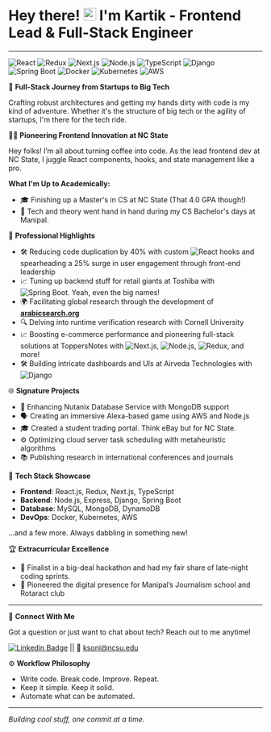 # Hey there! <img src="https://media.giphy.com/media/hvRJCLFzcasrR4ia7z/giphy.gif" width="25px"> I'm Kartik - Frontend Lead & Full-Stack Engineer

---

![React](https://img.shields.io/badge/-React-61DAFB?style=flat&logo=react&logoColor=black)
![Redux](https://img.shields.io/badge/-Redux-764ABC?style=flat&logo=redux&logoColor=white)
![Next.js](https://img.shields.io/badge/-Next.js-black?style=flat&logo=nextdotjs&logoColor=white)
![Node.js](https://img.shields.io/badge/-Node.js-339933?style=flat&logo=nodedotjs&logoColor=white)
![TypeScript](https://img.shields.io/badge/-TypeScript-3178C6?style=flat&logo=typescript&logoColor=white)
![Django](https://img.shields.io/badge/-Django-092E20?style=flat&logo=django&logoColor=white)
![Spring Boot](https://img.shields.io/badge/-Spring_Boot-6DB33F?style=flat&logo=springboot&logoColor=white)
![Docker](https://img.shields.io/badge/-Docker-2496ED?style=flat&logo=docker&logoColor=white)
![Kubernetes](https://img.shields.io/badge/-Kubernetes-326CE5?style=flat&logo=kubernetes&logoColor=white)
![AWS](https://img.shields.io/badge/-AWS-232F3E?style=flat&logo=amazonaws&logoColor=white)

🚀 **Full-Stack Journey from Startups to Big Tech**

Crafting robust architectures and getting my hands dirty with code is my kind of adventure. Whether it's the structure of big tech or the agility of startups, I'm there for the tech ride.

👨‍💻 **Pioneering Frontend Innovation at NC State**

Hey folks! I’m all about turning coffee into code. As the lead frontend dev at NC State, I juggle React components, hooks, and state management like a pro.

**What I'm Up to Academically:**

- 🎓 Finishing up a Master's in CS at NC State (That 4.0 GPA though!)
- 📖 Tech and theory went hand in hand during my CS Bachelor's days at Manipal.

💼 **Professional Highlights**

- 🛠️ Reducing code duplication by 40% with custom ![React](https://img.shields.io/badge/-React-61DAFB?style=flat&logo=react&logoColor=black) hooks and spearheading a 25% surge in user engagement through front-end leadership
- 📈 Tuning up backend stuff for retail giants at Toshiba with ![Spring Boot](https://img.shields.io/badge/-Spring_Boot-6DB33F?style=flat&logo=springboot&logoColor=white). Yeah, even the big names!
- 🌍 Facilitating global research through the development of **[arabicsearch.org](#)**
- 🔍 Delving into runtime verification research with Cornell University
- 📈 Boosting e-commerce performance and pioneering full-stack solutions at ToppersNotes with ![Next.js](https://img.shields.io/badge/-Next.js-black?style=flat&logo=nextdotjs&logoColor=white), ![Node.js](https://img.shields.io/badge/-Node.js-339933?style=flat&logo=nodedotjs&logoColor=white), ![Redux](https://img.shields.io/badge/-Redux-764ABC?style=flat&logo=redux&logoColor=white), and more!
- 🛠️ Building intricate dashboards and UIs at Airveda Technologies with ![Django](https://img.shields.io/badge/-Django-092E20?style=flat&logo=django&logoColor=white)

🌐 **Signature Projects**

- 🔧 Enhancing Nutanix Database Service with MongoDB support
- 🗣️ Creating an immersive Alexa-based game using AWS and Node.js
- 🎓 Created a student trading portal. Think eBay but for NC State.
- ⚙️ Optimizing cloud server task scheduling with metaheuristic algorithms
- 📚 Publishing research in international conferences and journals

🔧 **Tech Stack Showcase**

- **Frontend**: React.js, Redux, Next.js, TypeScript
- **Backend**: Node.js, Express, Django, Spring Boot
- **Database**: MySQL, MongoDB, DynamoDB
- **DevOps**: Docker, Kubernetes, AWS

...and a few more. Always dabbling in something new!

🏆 **Extracurricular Excellence**

- 🏅 Finalist in a big-deal hackathon and had my fair share of late-night coding sprints.
- 🚀 Pioneered the digital presence for Manipal’s Journalism school and Rotaract club

---

🤝 **Connect With Me**

Got a question or just want to chat about tech? Reach out to me anytime!

[![Linkedin Badge](https://img.shields.io/badge/-Connect_with_Kartik-blue?style=flat&logo=Linkedin&logoColor=white)](https://www.linkedin.com/in/kartikson1/) || 📧 [ksoni@ncsu.edu](mailto:ksoni@ncsu.edu)

⚙️ **Workflow Philosophy**

- Write code. Break code. Improve. Repeat.
- Keep it simple. Keep it solid.
- Automate what can be automated.

<!-- 📊 **My GitHub Journey**

![Kartik's GitHub stats](https://github-readme-stats.vercel.app/api?username=kartikson1&show_icons=true&theme=tokyonight) -->

---

_Building cool stuff, one commit at a time._
